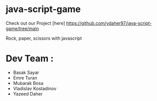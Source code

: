 # java-script-game

Check out our Project [here] https://github.com/ydaher97/java-script-game/tree/main

Rock, paper, scissors with javascript

# Dev Team :

- Basak Sayar
- Emre Turan
- Mubarak Bosa
- Vladislav Kostadinov
- Yazeed Daher
